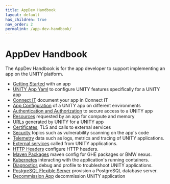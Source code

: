 ```yaml
---
title: AppDev Handbook
layout: default
has_children: true
nav_order: 2
permalink: /app-dev-handbook/
---
```


<!-- DOCTOC SKIP -->

# AppDev Handbook

The AppDev Handbook is for the app developer to support implementing an app on the UNITY platform.

* [Getting Started](getting-started.html) with an app
* [UNITY App Yaml](unity-app-yaml.html) to configure UNITY features specifically for a UNITY app
* [Connect IT](connect-it.html) document your app in Connect IT
* [App Configuration](app-configuration.html) of a UNITY app on different environments
* [Authentication and Authorization](authentication-and-authorization.html) to secure access to a UNITY app
* [Resources](resources.html) requested by an app for compute and memory
* [URLs](urls.html) generated by UNITY for a UNITY app
* [Certificates](certificates.html), TLS and calls to external services
* [Security](security.html) topics such as vulnerability scanning on the app's code
* [Telemetry](telemetry.html) data such as logs, metrics and tracing of UNITY applications.
* [External services](external-services.html) called from UNITY applications.
* [HTTP Headers](http-headers.html) configure HTTP headers.
* [Maven Packages](maven-packages.html) maven config for GHE packages or BMW nexus.
* [Kubernetes](kubernetes.html) interacting with the application's running containers.
* [Diagnostics](diagnostics.html) debug and profile to troubleshoot UNITY applications.
* [PostgreSQL Flexible Server](postgresql-flexible-server.html) provision a PostgreSQL database server.
* [Decommission App](decommission-app.html) decommission UNITY application

<!--
verify the nav_order by running (-E is for --regexp-extended)

grep "nav_order:" *.md | sed -E 's/(.*):nav_order: ([0-9]+).*/\2 \1/' | sort -V
-->
